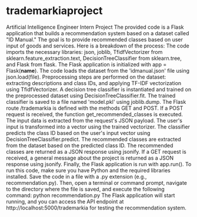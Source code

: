 # trademarkiaproject
Artificial Intelligence Engineer Intern Project 
The provided code is a Flask application that builds a recommendation system based on a dataset called "ID Manual." The goal is to provide recommended classes based on user input of goods and services. Here is a breakdown of the process:
The code imports the necessary libraries: json, joblib, TfidfVectorizer from sklearn.feature_extraction.text, DecisionTreeClassifier from sklearn.tree, and Flask from flask.
The Flask application is initialized with app = Flask(__name__).
The code loads the dataset from the 'idmanual.json' file using json.load(file).
Preprocessing steps are performed on the dataset: extracting descriptions and class IDs, and applying TF-IDF vectorization using TfidfVectorizer.
A decision tree classifier is instantiated and trained on the preprocessed dataset using DecisionTreeClassifier.fit.
The trained classifier is saved to a file named 'model.pkl' using joblib.dump.
The Flask route /trademarkia is defined with the methods GET and POST.
If a POST request is received, the function get_recommended_classes is executed.
The input data is extracted from the request's JSON payload.
The user's input is transformed into a vector using the trained vectorizer.
The classifier predicts the class ID based on the user's input vector using DecisionTreeClassifier.predict.
The recommended classes are extracted from the dataset based on the predicted class ID.
The recommended classes are returned as a JSON response using jsonify.
If a GET request is received, a general message about the project is returned as a JSON response using jsonify.
Finally, the Flask application is run with app.run().
To run this code, make sure you have Python and the required libraries installed. Save the code in a file with a .py extension (e.g., recommendation.py). Then, open a terminal or command prompt, navigate to the directory where the file is saved, and execute the following command:
python recommendation.py
The Flask application will start running, and you can access the API endpoint at http://localhost:5000/trademarkia for testing the recommendation system.
